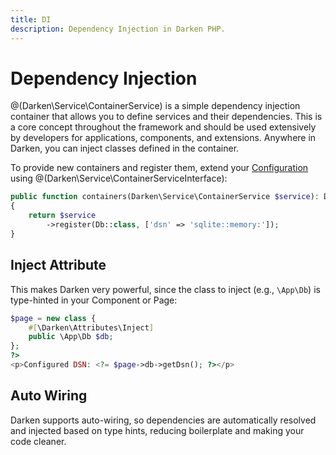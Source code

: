 ```yaml
---
title: DI
description: Dependency Injection in Darken PHP.
---
```


# Dependency Injection

@(Darken\Service\ContainerService) is a simple dependency injection container that allows you to define services and their dependencies. This is a core concept throughout the framework and should be used extensively by developers for applications, components, and extensions. Anywhere in Darken, you can inject classes defined in the container.

To provide new containers and register them, extend your [Configuration](/config.md) using @(Darken\Service\ContainerServiceInterface):

```php
public function containers(Darken\Service\ContainerService $service): Darken\Service\ContainerService
{
    return $service
        ->register(Db::class, ['dsn' => 'sqlite::memory:']);
}
```

## Inject Attribute

This makes Darken very powerful, since the class to inject (e.g., `\App\Db`) is type-hinted in your Component or Page:

```php
$page = new class {
    #[\Darken\Attributes\Inject]
    public \App\Db $db;
};
?>
<p>Configured DSN: <?= $page->db->getDsn(); ?></p>
```

## Auto Wiring

Darken supports auto-wiring, so dependencies are automatically resolved and injected based on type hints, reducing boilerplate and making your code cleaner.
